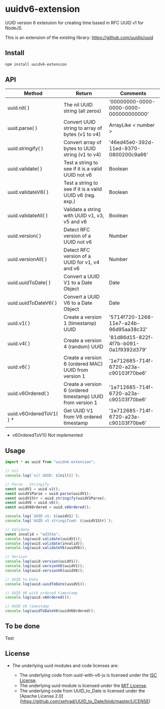 # uuidv6-extension

UUID version 6 extension for creating time based in RFC UUID v1 for NodeJS.

This is an extension of the existing library: <https://github.com/uuidjs/uuid>

## Install

```bash
npm install uuidv6-extension
```

## API

| Method                   | Return                                                     | Comments                               |
| ------------------------ | ---------------------------------------------------------- | -------------------------------------- |
| uuid.nil( )              | The nil UUID string (all zeros)                            | '00000000-0000-0000-0000-000000000000' |
| uuid.parse( )            | Convert UUID string to array of bytes (v1 to v4)           | ArrayLike < number >                   |
| uuid.stringify( )        | Convert array of bytes to UUID string (v1 to v4)           | '46ed45e0-392d-11ed-9370-0800200c9a66' |
| uuid.validate( )         | Test a string to see if it is a valid UUID not v6          | Boolean                                |
| uuid.validateV6( )       | Test a string to see if it is a valid UUID v6 (reg. exp.)  | Boolean                                |
| uuid.validateAll( )      | Validate a string with UUID v1, v3, v5 and v6              | Boolean                                |
| uuid.version( )          | Detect RFC version of a UUID not v6                        | Number                                 |
| uuid.versionAll( )       | Detect RFC version of a UUID for v1, v4 and v6             | Number                                 |
| uuid.uuidToDate( )       | Convert a UUID V1 to a Date Object                         | Date                                   |
| uuid.uuidToDateV6( )     | Convert a UUID V6 to a Date Object                         | Date                                   |
| uuid.v1( )               | Create a version 1 (timestamp) UUID                        | '5714f720-1268-11e7-a24b-96d95aa38c32' |
| uuid.v4( )               | Create a version 4 (random) UUID                           | '81d86d15-822f-4f7b-b091-0a1f9392d379' |
| uuid.v6( )               | Create a version 6 (ordered MAC) UUID from version 1       | '1e712685-714f-6720-a23a-c90103f70be6' |
| uuid.v6Ordered( )        | Create a version 6 (ordered timestamp) UUID from version 1 | '1e712685-714f-6720-a23a-c90103f70be6' |
| uuid.v6OrderedToV1( ) \* | Get UUID V1 from V6 ordered timestamp                      | '1e712685-714f-6720-a23a-c90103f70be6' |

- v6OrderedToV1() Not implemented

## Usage

```ts
import * as uuid from "uuidv6-extension";

// nil
console.log(`nil UUID: ${nil()}`);

// Parse - Stringify
const uuidV1 = uuid.v1();
const uuidV1Parse = uuid.parse(uuidV1);
const uuidV1Str = uuid.stringify(uuidV1Parse);
const uuidV6 = uuid.v6();
const uuidV6Ordered = uuid.v6Ordered();

console.log(`UUID v1: ${uuidV1}`);
console.log(`UUID v1 stringified: ${uuidV1Str}`);

// Validate
const invalid = "ad333a";
console.log(uuid.validate(uuidV1));
console.log(uuid.validate(invalid));
console.log(uuid.validateV6(uuidV6));

// Version
console.log(uuid.version(uuidV1));
console.log(uuid.versionV6(uuidV1));
console.log(uuid.versionV6(uuidV6));

// UUID to Date
console.log(uuid.uuidToDate(uuidV1));

// UUID V6 with ordered timestamp
console.log(uuid.v6Ordered());

// UUID V6 timestamp
console.log(uuidToDateV6(uuidV6Ordered));
```

## To be done

Test

## License

- The underlying uuid modules and code licenses are:

  - The underlying code from uuid-with-v6-js is licensed under the [ISC License](https://github.com/kurttheviking/uuid-with-v6-js/blob/master/LICENSE).
  - The underlying uuid module is licensed under the [MIT License](https://github.com/kelektiv/node-uuid/blob/master/LICENSE.md).
  - The underlying code from UUID_to_Date is licensed under the [Apache License 2.0] (https://github.com/xehrad/UUID_to_Date/blob/master/LICENSE)
